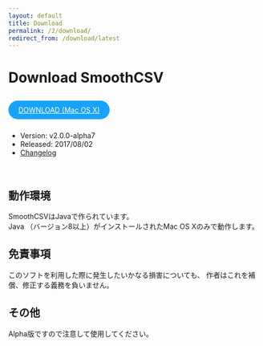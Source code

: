 ```yaml
---
layout: default
title: Download
permalink: /2/download/
redirect_from: /download/latest
---
```

 
Download SmoothCSV
====


<a href="https://github.com/kohii/smoothcsv/releases/download/v2.0.0-alpha7/SmoothCSV-2.0.0-alpha7.dmg"
    target="_blank"
    style="background: #18a3fa; color: #fff; border: 0; outline: none; border-radius: 20px; font-size: 14px; padding: 10px 20px; display: inline-block; margin: 10px 0;">
    DOWNLOAD (Mac OS X)
</a><br>

- Version: v2.0.0-alpha7
- Released: 2017/08/02
- <a href="https://github.com/kohii/smoothcsv/releases/tag/v2.0.0-alpha7" target="_blank">Changelog</a>

<br>

## 動作環境

SmoothCSVはJavaで作られています。  
Java （バージョン8以上）がインストールされたMac OS Xのみで動作します。

## 免責事項

このソフトを利用した際に発生したいかなる損害についても、 作者はこれを補償、修正する義務を負いません。

## その他

Alpha版ですので注意して使用してください。